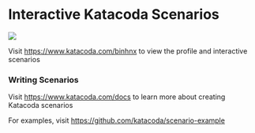# Interactive Katacoda Scenarios

[![](http://shields.katacoda.com/katacoda/binhnx/count.svg)](https://www.katacoda.com/binhnx "Get your profile on Katacoda.com")

Visit https://www.katacoda.com/binhnx to view the profile and interactive scenarios

### Writing Scenarios
Visit https://www.katacoda.com/docs to learn more about creating Katacoda scenarios

For examples, visit https://github.com/katacoda/scenario-example
